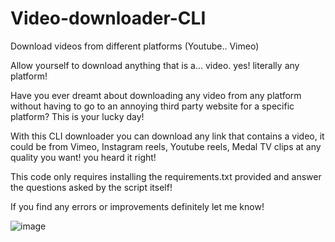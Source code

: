 # Video-downloader-CLI
Download videos from different platforms (Youtube.. Vimeo)


Allow yourself to download anything that is a... video. yes! literally any platform!

Have you ever dreamt about downloading any video from any platform without having to go to an annoying third party website for a specific platform?
This is your lucky day!

With this CLI downloader you can download any link that contains a video, it could be from Vimeo, Instagram reels, Youtube reels, Medal TV clips at any quality you want! you heard it right!

This code only requires installing the requirements.txt provided and answer the questions asked by the script itself!

If you find any errors or improvements definitely let me know!

![image](https://github.com/user-attachments/assets/3ce104f5-ea49-4a95-a376-4e0e47f3855f)



